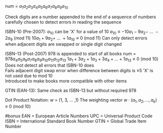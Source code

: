 num = $a_1 a_2 a_3 a_4 a_{5} a_{6} a_{7} a_{8} a_{9} a_{10}$

Check digits are a number appended to the end of a sequence of numbers carefully chosen to detect errors in reading the sequence

ISBN-10 (Pre-2007):
	$a_{10}$ can be 'X' for a value of 10
	$a_{10} \equiv -10a_1 - 9a_2 - \  ...\  - 2a_9$ (mod 11)
	$10a_1 + 9a_2 +\  ...\  + 1a_{10} \equiv 0$ (mod 11)
	Can only detect errors when adjacent digits are swapped or single digit changed

ISBN-13 (Post-2007)
	978 is appended to start of all books
	num = 978$a_4 a_{5} a_{6} a_{7} a_{8} a_{9} a_{10} a_{11} a_{12} a_{13}$
	$1a_1 + 3a_2 + 1a_3 + 3a_4 + ... + 1a_{13} \equiv 0$ (mod 10)
	Does not detect all errors that ISBN-10 does	
		Fails adjacent digit swap error when difference between digits is $\pm 5$
	'X' is not used due to mod 10	
	Introduced to make books more compatible with other items

GTIN (EAN-13):
	Same check as ISBN-13 but without required 978

Dot Product Notation:
	$w$ = (1, 3, ... ,1)
		The weighting vector
	$w \cdot (a_1, a_2, ... ,a_k) \equiv 0$ (mod 10)	

#bonus 
EAN = European Article Numbers
UPC = Universal Product Code
ISBN = International Standard Book Number
GTIN = Global Trade Item Number